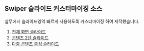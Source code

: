 ## Swiper 슬라이드 커스터마이징 소스
실무에서 슬라이드영역 빠르게 사용하도록 커스터마이징 하여 제작했습니다.

1. [전체 화면 슬라이드](https://korea-webclass.github.io/swiper/html/slide01.html)
2. [콘텐츠 2단 슬라이드](https://korea-webclass.github.io/swiper/html/slide02.html)
3. [다중 콘텐츠 중심 슬라이드](https://korea-webclass.github.io/swiper/html/slide03.html)
